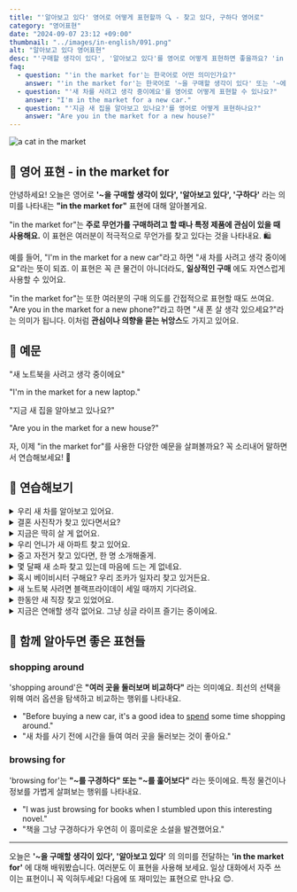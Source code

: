 ```yaml
---
title: "'알아보고 있다' 영어로 어떻게 표현할까 🔍 - 찾고 있다, 구하다 영어로"
category: "영어표현"
date: "2024-09-07 23:12 +09:00"
thumbnail: "../images/in-english/091.png"
alt: "알아보고 있다 영어표현"
desc: "'구매할 생각이 있다', '알아보고 있다'를 영어로 어떻게 표현하면 좋을까요? 'in the market for'라는 표현을 배워봅시다. '새 차를 사려고 생각 중이에요', '새 폰 살 생각 있으세요?' 등을 영어로 표현하는 법을 알아봅시다. 다양한 예문을 통해서 연습하고 본인의 표현으로 만들어 보세요."
faq:
  - question: "'in the market for'는 한국어로 어떤 의미인가요?"
    answer: "'in the market for'는 한국어로 '~을 구매할 생각이 있다' 또는 '~에 관심이 있다'라는 의미입니다."
  - question: "'새 차를 사려고 생각 중이에요'를 영어로 어떻게 표현할 수 있나요?"
    answer: "I'm in the market for a new car."
  - question: "'지금 새 집을 알아보고 있나요?'를 영어로 어떻게 표현하나요?"
    answer: "Are you in the market for a new house?"
---
```


![a cat in the market](../images/in-english/091-1.avif)

## 🌟 영어 표현 - in the market for

안녕하세요! 오늘은 영어로 **'~을 구매할 생각이 있다', '알아보고 있다', '구하다'** 라는 의미를 나타내는 **"in the market for"** 표현에 대해 알아볼게요.

"in the market for"는 **주로 무언가를 구매하려고 할 때나 특정 제품에 관심이 있을 때 사용해요.** 이 표현은 여러분이 적극적으로 무언가를 찾고 있다는 것을 나타내요. 🛍️

예를 들어, "I'm in the market for a new car"라고 하면 "새 차를 사려고 생각 중이에요"라는 뜻이 되죠. 이 표현은 꼭 큰 물건이 아니더라도, **일상적인 구매** 에도 자연스럽게 사용할 수 있어요.

"in the market for"는 또한 여러분의 구매 의도를 간접적으로 표현할 때도 쓰여요. "Are you in the market for a new phone?"라고 하면 "새 폰 살 생각 있으세요?"라는 의미가 됩니다. 이처럼 **관심이나 의향을 묻는 뉘앙스**도 가지고 있어요.

## 📖 예문

"새 노트북을 사려고 생각 중이에요"

"I'm in the market for a new laptop."

"지금 새 집을 알아보고 있나요?"

"Are you in the market for a new house?"

자, 이제 "in the market for"를 사용한 다양한 예문을 살펴볼까요? 꼭 소리내어 말하면서 연습해보세요! 🚀

## 💬 연습해보기

<details>
<summary>우리 새 차를 알아보고 있어요.</summary>
<span>We're in the market for a new car.</span>
</details>

<details>
<summary>결혼 사진작가 찾고 있다면서요?</summary>
<span>I hear you're in the market for a wedding photographer. </span>
</details>

<details>
<summary>지금은 딱히 살 게 없어요.</summary>
<span>I'm not really in the market for anything right now.</span>
</details>

<details>
<summary>우리 언니가 새 아파트 찾고 있어요.</summary>
<span>My sister's in the market for a new apartment.</span>
</details>

<details>
<summary>중고 자전거 찾고 있다면, 한 명 소개해줄게.</summary>
<span>Hey, if you're in the market for a <a href="/blog/in-english/171.used/">used</a> bike, I know someone selling one.</span>
</details>

<details>
<summary>몇 달째 새 소파 찾고 있는데 마음에 드는 게 없네요.</summary>
<span>We've been in the market for a new couch for months. Can't seem to find the right one.</span>
</details>

<details>
<summary>혹시 베이비시터 구해요? 우리 조카가 일자리 찾고 있거든요.</summary>
<span>Are you guys in the market for a babysitter? My niece is <a href="/blog/in-english/173.look-for/">looking for</a> work.</span>
</details>

<details>
<summary>새 노트북 사려면 블랙프라이데이 세일 때까지 기다려요.</summary>
<span>If you're in the market for a new laptop, wait for the Black Friday sales.</span>
</details>

<details>
<summary>한동안 새 직장 찾고 있었어요.</summary>
<span>I've been in the market for a new job for a while now.</span>
</details>

<details>
<summary>지금은 연애할 생각 없어요. 그냥 싱글 라이프 즐기는 중이에요.</summary>
<span>I'm not in the market for a relationship right now. Just <a href="/blog/in-english/128.enjoy-ing/">enjoying</a> being single.</span>
</details>

## 🤝 함께 알아두면 좋은 표현들

### shopping around

'shopping around'은 **"여러 곳을 둘러보며 비교하다"** 라는 의미예요. 최선의 선택을 위해 여러 옵션을 탐색하고 비교하는 행위를 나타내요.

- "Before buying a new car, it's a good idea to [spend](/blog/in-english/258.spend/) some time shopping around."
- "새 차를 사기 전에 시간을 들여 여러 곳을 둘러보는 것이 좋아요."

### browsing for

'browsing for'는 **"~를 구경하다" 또는 "~를 훑어보다"** 라는 뜻이에요. 특정 물건이나 정보를 가볍게 살펴보는 행위를 나타내요.

- "I was just browsing for books when I stumbled upon this interesting novel."
- "책을 그냥 구경하다가 우연히 이 흥미로운 소설을 발견했어요."

---

오늘은 **'~을 구매할 생각이 있다', '알아보고 있다'** 의 의미를 전달하는 **'in the market for'** 에 대해 배워봤습니다. 여러분도 이 표현을 사용해 보세요. 일상 대화에서 자주 쓰이는 표현이니 꼭 익혀두세요! 다음에 또 재미있는 표현으로 만나요 😊.
